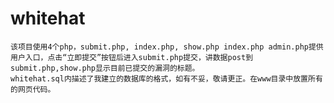 # whitehat

    该项目使用4个php，submit.php, index.php, show.php index.php admin.php提供用户入口，点击“立即提交”按钮后进入submit.php提交，讲数据post到submit.php,show.php显示目前已提交的漏洞的标题。
    whitehat.sql内描述了我建立的数据库的格式，如有不妥，敬请更正。在www目录中放置所有的网页代码。
